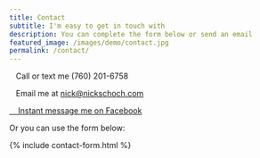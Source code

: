 ```yaml
---
title: Contact
subtitle: I'm easy to get in touch with
description: You can complete the form below or send an email
featured_image: /images/demo/contact.jpg
permalink: /contact/
---
```

<i class="fas fa-phone" aria-hidden="true"></i>&nbsp;&nbsp;&nbsp;Call or text me (760) 201-6758

<i class="fas fa-envelope" aria-hidden="true"></i>&nbsp;&nbsp;&nbsp;Email me at <a href="mailto:nick@nickschoch.com?subject=Apartment Loan" target="_blank" rel="noopener">nick@nickschoch.com</a>

<a href="https://m.me/the.nick.schoch" target="_blank" rel="noopener"><i class="fab fa-facebook-messenger"></i>&nbsp;&nbsp;&nbsp;&nbsp;Instant message me on Facebook</a>

Or you can use the form below:

{% include contact-form.html %}
